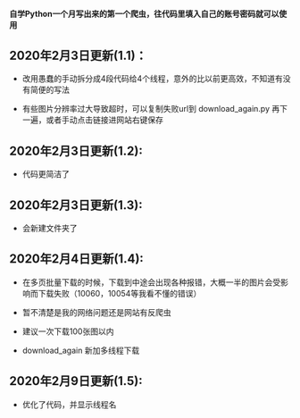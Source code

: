 #### 自学Python一个月写出来的第一个爬虫，往代码里填入自己的账号密码就可以使用


## 2020年2月3日更新(1.1)：
- 改用愚蠢的手动拆分成4段代码给4个线程，意外的比以前更高效，不知道有没有简便的写法

- 有些图片分辨率过大导致超时，可以复制失败url到 download_again.py 再下一遍，或者手动点击链接进网站右键保存

## 2020年2月3日更新(1.2):
- 代码更简洁了

## 2020年2月3日更新(1.3):

- 会新建文件夹了

## 2020年2月4日更新(1.4):
- 在多页批量下载的时候，下载到中途会出现各种报错，大概一半的图片会受影响而下载失败（10060，10054等我看不懂的错误）

- 暂不清楚是我的网络问题还是网站有反爬虫

- 建议一次下载100张图以内

- download_again 新加多线程下载

## 2020年2月9日更新(1.5):
- 优化了代码，并显示线程名